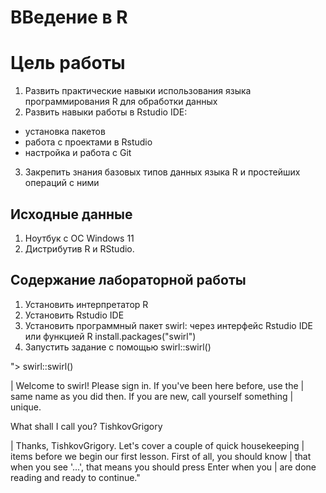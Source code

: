 # ВВедение в R

# Цель работы
1. Развить практические навыки использования языка программирования R для обработки данных
2. Развить навыки работы в Rstudio IDE:
* установка пакетов
* работа с проектами в Rstudio
* настройка и работа с Git
3. Закрепить знания базовых типов данных языка R и простейших операций с ними

## Исходные данные
1. Ноутбук с OC Windows 11
2. Дистрибутив R и RStudio.

## Содержание лабораторной работы
1. Установить интерпретатор R
2. Установить Rstudio IDE
3. Установить программный пакет swirl: через интерфейс Rstudio IDE или функцией R install.packages("swirl")
4. Запустить задание с помощью swirl::swirl()

"> swirl::swirl()

| Welcome to swirl! Please sign in. If you've been here before, use the
| same name as you did then. If you are new, call yourself something
| unique.

What shall I call you? TishkovGrigory

| Thanks, TishkovGrigory. Let's cover a couple of quick housekeeping
| items before we begin our first lesson. First of all, you should know
| that when you see '...', that means you should press Enter when you
| are done reading and ready to continue."

